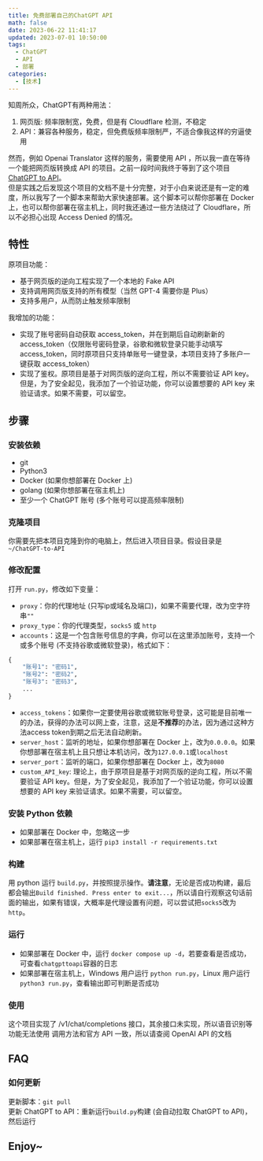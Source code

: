 ```yaml
---
title: 免费部署自己的ChatGPT API
math: false
date: 2023-06-22 11:41:17
updated: 2023-07-01 10:50:00
tags:
  - ChatGPT
  - API
  - 部署
categories:
  - [技术]
---
```

知周所众，ChatGPT有两种用法：  
1. 网页版: 频率限制宽，免费，但是有 Cloudflare 检测，不稳定  
2. API：兼容各种服务，稳定，但免费版频率限制严，不适合像我这样的穷逼使用  

然而，例如 Openai Translator 这样的服务，需要使用 API ，所以我一直在等待一个能把网页版转换成 API 的项目。之前一段时间我终于等到了这个项目 [ChatGPT to API](https://github.com/acheong08/ChatGPT-to-API)。  
但是实践之后发现这个项目的文档不是十分完整，对于小白来说还是有一定的难度，所以我写了一个脚本来帮助大家快速部署。这个脚本可以帮你部署在 Docker 上，也可以帮你部署在宿主机上，同时我还通过一些方法绕过了 Cloudflare，所以不必担心出现 Access Denied 的情况。  


## 特性
原项目功能：  
- 基于网页版的逆向工程实现了一个本地的 Fake API  
- 支持调用网页版支持的所有模型（当然 GPT-4 需要你是 Plus）  
- 支持多用户，从而防止触发频率限制  

我增加的功能：  
- 实现了账号密码自动获取 access_token，并在到期后自动刷新新的 access_token（仅限账号密码登录，谷歌和微软登录只能手动填写 access_token，同时原项目只支持单账号一键登录，本项目支持了多账户一键获取 access_token）  
- 实现了鉴权。原项目是基于对网页版的逆向工程，所以不需要验证 API key。但是，为了安全起见，我添加了一个验证功能，你可以设置想要的 API key 来验证请求。如果不需要，可以留空。  


## 步骤
### 安装依赖
- git  
- Python3  
- Docker (如果你想部署在 Docker 上)  
- golang (如果你想部署在宿主机上)  
- 至少一个 ChatGPT 账号 (多个账号可以提高频率限制)  

### 克隆项目
你需要先把本项目克隆到你的电脑上，然后进入项目目录。假设目录是 `~/ChatGPT-to-API`  

### 修改配置
打开 `run.py`，修改如下变量：  
- `proxy`：你的代理地址 (只写ip或域名及端口)，如果不需要代理，改为空字符串`""`  
- `proxy_type`：你的代理类型，`socks5` 或 `http`
- `accounts`：这是一个包含账号信息的字典，你可以在这里添加账号，支持一个或多个账号 (不支持谷歌或微软登录)，格式如下：  
```python
{
    "账号1": "密码1",
    "账号2": "密码2",
    "账号3": "密码3",
    ...
}
```
- `access_tokens`：如果你一定要使用谷歌或微软账号登录，这可能是目前唯一的办法，获得的办法可以网上查，注意，这是**不推荐**的办法，因为通过这种方法access token到期之后无法自动刷新。  
- `server_host`：监听的地址，如果你想部署在 Docker 上，改为`0.0.0.0`。如果你想部署在宿主机上且只想让本机访问，改为`127.0.0.1`或`localhost`  
- `server_port`：监听的端口，如果你想部署在 Docker 上，改为`8080`  
- `custom_API_key`: 理论上，由于原项目是基于对网页版的逆向工程，所以不需要验证 API key。但是，为了安全起见，我添加了一个验证功能，你可以设置想要的 API key 来验证请求。如果不需要，可以留空。  

### 安装 Python 依赖
- 如果部署在 Docker 中，忽略这一步  
- 如果部署在宿主机上，运行 `pip3 install -r requirements.txt`

### 构建
用 python 运行 `build.py`，并按照提示操作。**请注意**，无论是否成功构建，最后都会输出`Build finished. Press enter to exit...`，所以请自行观察这句话前面的输出，如果有错误，大概率是代理设置有问题，可以尝试把`socks5`改为`http`。  

### 运行
- 如果部署在 Docker 中，运行 `docker compose up -d`，若要查看是否成功，可查看`chatgpttoapi`容器的日志  
- 如果部署在宿主机上，Windows 用户运行 `python run.py`，Linux 用户运行 `python3 run.py`，查看输出即可判断是否成功  

### 使用
这个项目实现了 /v1/chat/completions 接口，其余接口未实现，所以语音识别等功能无法使用
调用方法和官方 API 一致，所以请查阅 OpenAI API 的文档  

## FAQ
### 如何更新
更新脚本：`git pull`  
更新 ChatGPT to API：重新运行`build.py`构建 (会自动拉取 ChatGPT to API)，然后运行  

## Enjoy~